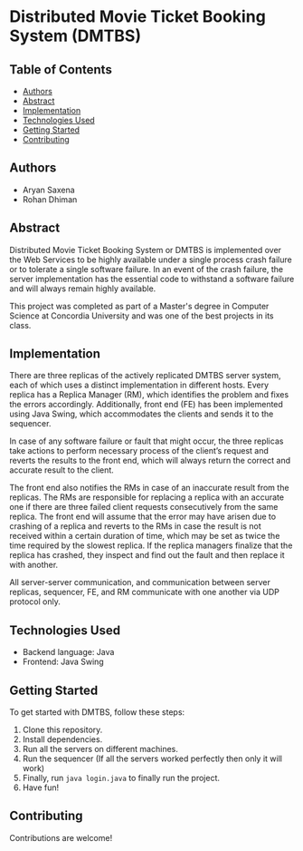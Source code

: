 # Distributed Movie Ticket Booking System (DMTBS)

## Table of Contents
- [Authors](#authors)
- [Abstract](#abstract)
- [Implementation](#implementation)
- [Technologies Used](#technologies-used)
- [Getting Started](#getting-started)
- [Contributing](#contributing)

## Authors
- Aryan Saxena
- Rohan Dhiman

## Abstract
Distributed Movie Ticket Booking System or DMTBS is implemented over the Web Services to be highly available under a single process crash failure or to tolerate a single software failure. In an event of the crash failure, the server implementation has the essential code to withstand a software failure and will always remain highly available.

This project was completed as part of a Master's degree in Computer Science at Concordia University and was one of the best projects in its class.

## Implementation
There are three replicas of the actively replicated DMTBS server system, each of which uses a distinct implementation in different hosts. Every replica has a Replica Manager (RM), which identifies the problem and fixes the errors accordingly. Additionally, front end (FE) has been implemented using Java Swing, which accommodates the clients and sends it to the sequencer.

In case of any software failure or fault that might occur, the three replicas take actions to perform necessary process of the client’s request and reverts the results to the front end, which will always return the correct and accurate result to the client.

The front end also notifies the RMs in case of an inaccurate result from the replicas. The RMs are responsible for replacing a replica with an accurate one if there are three failed client requests consecutively from the same replica. The front end will assume that the error may have arisen due to crashing of a replica and reverts to the RMs in case the result is not received within a certain duration of time, which may be set as twice the time required by the slowest replica. If the replica managers finalize that the replica has crashed, they inspect and find out the fault and then replace it with another.

All server-server communication, and communication between server replicas, sequencer, FE, and RM communicate with one another via UDP protocol only.

## Technologies Used
- Backend language: Java
- Frontend: Java Swing

## Getting Started
To get started with DMTBS, follow these steps:
1. Clone this repository.
2. Install dependencies.
3. Run all the servers on different machines.
4. Run the sequencer (If all the servers worked perfectly then only it will work)
5. Finally, run `java login.java` to finally run the project.
6. Have fun!

## Contributing
Contributions are welcome!